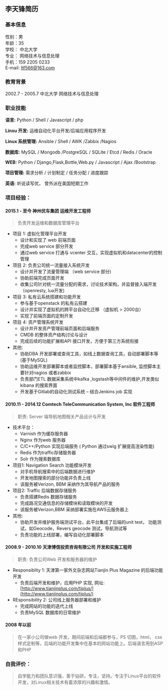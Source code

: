 ## 李天锋简历

### 基本信息
性别：男      
年龄：35      
学校： 中北大学      
专业： 网络技术与信息处理      
手机：159 2205 0233      
E-mail: ltf566@163.com

### 教育背景
2002.7 - 2005.7 中北大学 网络技术与信息处理

### 职业技能
**语言:** Python / Shell / Javascript / php

**Linxu 开发:** 运维自动化平台开发/后端应用程序开发

**Linux 系统管理:** Ansible / Shell / AWK /Zabbix /Nagios

**数据库:** MySQL / Mongodb /PostgreSQL / SQLite / Etcd / Redis / Oracle

**WEB:** Python / Django,Flask,Bottle,Web.py / Javascript / Ajax /Bootstrap

**项目管理:** 需求分析 / 计划制定 / 任务分配 / 进度跟踪

**英语:** 听说读写优， 曾外派在美国短期工作

### 项目经验：
#### 2015.1 - 至今    神州优车集团      运维开发工程师
> 负责开发运维和数据库管理平台

* 项目 1:    虚拟化管理平台开发
    * 设计和实现了 web 前端页面
    * 完成web service 部分开发
    * 通过web service 打通与 vcenter 交互，实现虚拟机和datacenter的控制管理
* 项目 2: 负责公司统一流量接入系统开发
    * 设计并开发了流量管理端 （web service 部分)
    * 协助前端完成页面开发
    * 收集公司针对统一流量分配的需求，讨论技术架构，并监督接入端开发 （openresty, lua开发)
* 项目 3: 私有云系统搭建和功能开发
    * 参与基于openstack 的私有云搭建
    * 设计并实现了虚拟机的跨平台自动化迁移 （虚拟机 > 2000台）
    * 实现了前端页面的定制开发
* 项目 4: 资产管理系统开发
    * 设计并开发资产管理前端页面和后端服务
    * CMDB 的整体资产结构讨论与设计
    * 完成后续的功能扩展和API 接口开发，方便于第三方系统衔接
* 其他:
    * 协助DBA 开发部署或查询工具，如线上数据查询工具，自动部署脚本等(基于MySQL)
    * 协助运维开发部署脚本或者监控脚本，部署脚本基于ansible, 监控脚本主要针对nagios 或者zabbix
    * 负责部门ETL 数据采集系统中kafka ,logstash等中间件的维护,开发类似kibana 的搜索界面
    * 开发基于Gitlab的自动化测试系统 – 结合Jenkins job 实现
    
#### 2010.11 - 2014.12   Comtech TeleCommunication System, Inc  软件工程师
> 职责: Server 端导航地图相关产品设计与开发

* 技术平台：
    * Varnish 作为缓存服务器
    * Nginx 作为web 服务器
    * C/C++/Python 实现后端服务 ( Python 通过swig 扩展提高渲染性能)
    * Redis 作为traffic存储服务器
    * Solr 作为搜索数据库
* 项目1: Navigation Search 功能模块开发
    * 对手机导航搜索中的后端数据进行维护
    * 开发地图搜索的部分功能并负责上线
    * 该服务被Verizon, BBM 采纳作为其导航产品的服务
* 项目2: Traffic 后端数据存储服务
    * 负责搭建Redis 数据存储服务
    * 完成路况交通信息的存储模块和读取模块的开发
    * 该服务被Verizon,BBM 采纳部署实施在AWS云服务器上
* 其他:
    * 协助开发并维护服务端测试平台，此平台集成了后端的unit test， 功能测试，如Geocode，Revers geocode 测试，导航测试等
    * 负责功能的上线部署，编写自动化部署脚本
    
#### 2008.9 - 2010.10  天津博信投资咨询有限公司  开发和实施工程师
> 职责: 负责公司Web 开发和服务器的维护

* Responsiblity 1: 天津第一家外文杂志网站Tianjin Plus Magazine 的后端功能开发
    * 负责后端开发和维护，应用PHP 实现, 网址: [http://www.tianjinplus.com/tjplus/](http://www.tianjinplus.com/tjplus/)
* REsponsibility 2: 公司线上服务器部署和维护
    * 完成网站的功能的迭代上线
    * 负责MySQL 数据库的日常维护
    
#### 2008 年以前
> 在一家小公司做web 开发，期间前端和后端都参与，PS 切图，html， css 样式定制等，后端的功能开发集中在基本的网站功能上。后端语言用到ASP 和PHP

### 自我评价：
> 自学能力和团队意识强，善于钻研，专注，坚持。专注于Linux平台的软件开发，对Linux相关技术有着浓厚的兴趣和激情。
